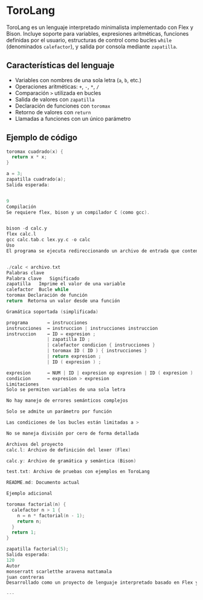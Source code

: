 # ToroLang

ToroLang es un lenguaje interpretado minimalista implementado con Flex y Bison. Incluye soporte para variables, expresiones aritméticas, funciones definidas por el usuario, estructuras de control como bucles `while` (denominados `calefactor`), y salida por consola mediante `zapatilla`.

## Características del lenguaje

- Variables con nombres de una sola letra (`a`, `b`, etc.)
- Operaciones aritméticas: `+`, `-`, `*`, `/`
- Comparación `>` utilizada en bucles
- Salida de valores con `zapatilla`
- Declaración de funciones con `toromax`
- Retorno de valores con `return`
- Llamadas a funciones con un único parámetro

## Ejemplo de código

```c
toromax cuadrado(x) {
  return x * x;
}

a = 3;
zapatilla cuadrado(a);
Salida esperada:


9
Compilación
Se requiere flex, bison y un compilador C (como gcc).


bison -d calc.y
flex calc.l
gcc calc.tab.c lex.yy.c -o calc
Uso
El programa se ejecuta redireccionando un archivo de entrada que contenga código en ToroLang:


./calc < archivo.txt
Palabras clave
Palabra clave	Significado
zapatilla	Imprime el valor de una variable
calefactor	Bucle while
toromax	Declaración de función
return	Retorna un valor desde una función

Gramática soportada (simplificada)

programa       → instrucciones
instrucciones  → instruccion | instrucciones instruccion
instruccion    → ID = expresion ;
               | zapatilla ID ;
               | calefactor condicion { instrucciones }
               | toromax ID ( ID ) { instrucciones }
               | return expresion ;
               | ID ( expresion ) ;

expresion      → NUM | ID | expresion op expresion | ID ( expresion )
condicion      → expresion > expresion
Limitaciones
Solo se permiten variables de una sola letra

No hay manejo de errores semánticos complejos

Solo se admite un parámetro por función

Las condiciones de los bucles están limitadas a >

No se maneja división por cero de forma detallada

Archivos del proyecto
calc.l: Archivo de definición del lexer (Flex)

calc.y: Archivo de gramática y semántica (Bison)

test.txt: Archivo de pruebas con ejemplos en ToroLang

README.md: Documento actual

Ejemplo adicional

toromax factorial(n) {
  calefactor n > 1 {
    n = n * factorial(n - 1);
    return n;
  }
  return 1;
}

zapatilla factorial(5);
Salida esperada:
120
Autor
monserratt scarletthe aravena mattamala
juan contreras
Desarrollado como un proyecto de lenguaje interpretado basado en Flex y Bison.

---